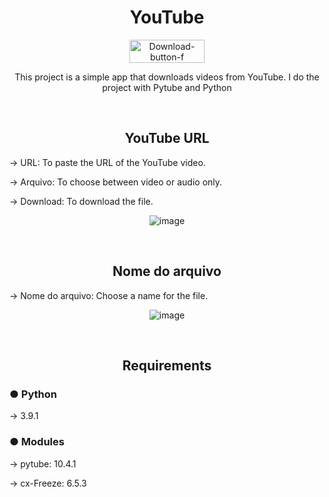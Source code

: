 <h1 align='center'>YouTube</h1>
<p align='center'><a href="https://github.com/MateusVrs/YouTube-DL/raw/youtube-dl/Installer/YouTube%20-%20Download-1.0.3-amd64.msi" download="Calculator_msi"><img src="https://i.ibb.co/yp4HL9W/Download-button-f.png" alt="Download-button-f" height="37" width="120"></a></p>
<p align='center'>This project is a simple app that downloads videos from YouTube. I do the project with Pytube and Python</p>
<br>
<h2 align='center'>YouTube URL</h2>
<p>→ URL: To paste the URL of the YouTube video.</p>
<p>→ Arquivo: To choose between video or audio only.</p>
<p>→ Download: To download the file.</p>
<p align='center'><img src="https://i.ibb.co/3zRmh4Y/image.png" alt="image" border="0"></p>
<br>
<h2 align='center'>Nome do arquivo</h2>
<p>→ Nome do arquivo: Choose a name for the file.</p>
<p align='center'><img src="https://i.ibb.co/CVC91rp/image.png" alt="image" border="0"></p>
<br>
<h2 align='center'>Requirements</h2>
<h3>● Python</h3>
<p>→ 3.9.1</p>
<h3>● Modules</h3>
<p>→ pytube: 10.4.1</p>
<p>→ cx-Freeze: 6.5.3</p>
